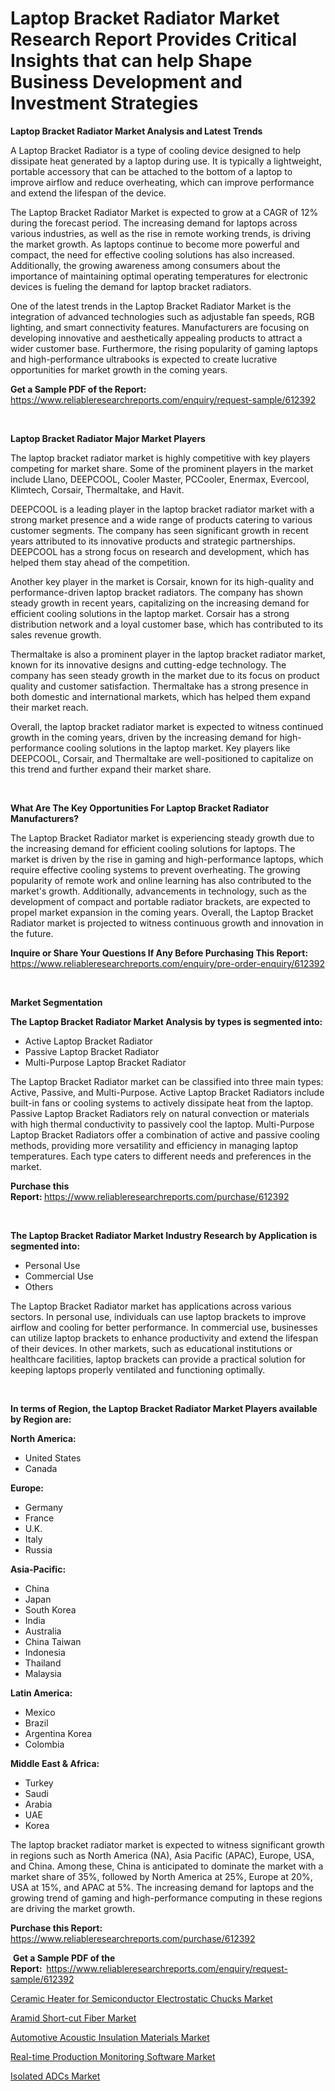 <p><h1>Laptop Bracket Radiator Market Research Report Provides Critical Insights that can help Shape Business Development and Investment Strategies</h1></p><p><strong>Laptop Bracket Radiator Market Analysis and Latest Trends</strong></p>
<p><p>A Laptop Bracket Radiator is a type of cooling device designed to help dissipate heat generated by a laptop during use. It is typically a lightweight, portable accessory that can be attached to the bottom of a laptop to improve airflow and reduce overheating, which can improve performance and extend the lifespan of the device.</p><p>The Laptop Bracket Radiator Market is expected to grow at a CAGR of 12% during the forecast period. The increasing demand for laptops across various industries, as well as the rise in remote working trends, is driving the market growth. As laptops continue to become more powerful and compact, the need for effective cooling solutions has also increased. Additionally, the growing awareness among consumers about the importance of maintaining optimal operating temperatures for electronic devices is fueling the demand for laptop bracket radiators.</p><p>One of the latest trends in the Laptop Bracket Radiator Market is the integration of advanced technologies such as adjustable fan speeds, RGB lighting, and smart connectivity features. Manufacturers are focusing on developing innovative and aesthetically appealing products to attract a wider customer base. Furthermore, the rising popularity of gaming laptops and high-performance ultrabooks is expected to create lucrative opportunities for market growth in the coming years.</p></p>
<p><strong>Get a Sample PDF of the Report:&nbsp;</strong> <a href="https://www.reliableresearchreports.com/enquiry/request-sample/612392">https://www.reliableresearchreports.com/enquiry/request-sample/612392</a></p>
<p>&nbsp;</p>
<p><strong>Laptop Bracket Radiator Major Market Players</strong></p>
<p><p>The laptop bracket radiator market is highly competitive with key players competing for market share. Some of the prominent players in the market include Llano, DEEPCOOL, Cooler Master, PCCooler, Enermax, Evercool, Klimtech, Corsair, Thermaltake, and Havit.</p><p>DEEPCOOL is a leading player in the laptop bracket radiator market with a strong market presence and a wide range of products catering to various customer segments. The company has seen significant growth in recent years attributed to its innovative products and strategic partnerships. DEEPCOOL has a strong focus on research and development, which has helped them stay ahead of the competition.</p><p>Another key player in the market is Corsair, known for its high-quality and performance-driven laptop bracket radiators. The company has shown steady growth in recent years, capitalizing on the increasing demand for efficient cooling solutions in the laptop market. Corsair has a strong distribution network and a loyal customer base, which has contributed to its sales revenue growth.</p><p>Thermaltake is also a prominent player in the laptop bracket radiator market, known for its innovative designs and cutting-edge technology. The company has seen steady growth in the market due to its focus on product quality and customer satisfaction. Thermaltake has a strong presence in both domestic and international markets, which has helped them expand their market reach.</p><p>Overall, the laptop bracket radiator market is expected to witness continued growth in the coming years, driven by the increasing demand for high-performance cooling solutions in the laptop market. Key players like DEEPCOOL, Corsair, and Thermaltake are well-positioned to capitalize on this trend and further expand their market share.</p></p>
<p>&nbsp;</p>
<p><strong>What Are The Key Opportunities For Laptop Bracket Radiator Manufacturers?</strong></p>
<p><p>The Laptop Bracket Radiator market is experiencing steady growth due to the increasing demand for efficient cooling solutions for laptops. The market is driven by the rise in gaming and high-performance laptops, which require effective cooling systems to prevent overheating. The growing popularity of remote work and online learning has also contributed to the market's growth. Additionally, advancements in technology, such as the development of compact and portable radiator brackets, are expected to propel market expansion in the coming years. Overall, the Laptop Bracket Radiator market is projected to witness continuous growth and innovation in the future.</p></p>
<p><strong>Inquire or Share Your Questions If Any Before Purchasing This Report:</strong> <a href="https://www.reliableresearchreports.com/enquiry/pre-order-enquiry/612392">https://www.reliableresearchreports.com/enquiry/pre-order-enquiry/612392</a></p>
<p>&nbsp;</p>
<p><strong>Market Segmentation</strong></p>
<p><strong>The Laptop Bracket Radiator Market Analysis by types is segmented into:</strong></p>
<p><ul><li>Active Laptop Bracket Radiator</li><li>Passive Laptop Bracket Radiator</li><li>Multi-Purpose Laptop Bracket Radiator</li></ul></p>
<p><p>The Laptop Bracket Radiator market can be classified into three main types: Active, Passive, and Multi-Purpose. Active Laptop Bracket Radiators include built-in fans or cooling systems to actively dissipate heat from the laptop. Passive Laptop Bracket Radiators rely on natural convection or materials with high thermal conductivity to passively cool the laptop. Multi-Purpose Laptop Bracket Radiators offer a combination of active and passive cooling methods, providing more versatility and efficiency in managing laptop temperatures. Each type caters to different needs and preferences in the market.</p></p>
<p><strong>Purchase this Report:&nbsp;</strong><a href="https://www.reliableresearchreports.com/purchase/612392">https://www.reliableresearchreports.com/purchase/612392</a></p>
<p>&nbsp;</p>
<p><strong>The Laptop Bracket Radiator Market Industry Research by Application is segmented into:</strong></p>
<p><ul><li>Personal Use</li><li>Commercial Use</li><li>Others</li></ul></p>
<p><p>The Laptop Bracket Radiator market has applications across various sectors. In personal use, individuals can use laptop brackets to improve airflow and cooling for better performance. In commercial use, businesses can utilize laptop brackets to enhance productivity and extend the lifespan of their devices. In other markets, such as educational institutions or healthcare facilities, laptop brackets can provide a practical solution for keeping laptops properly ventilated and functioning optimally.</p></p>
<p>&nbsp;</p>
<p><strong>In terms of Region, the Laptop Bracket Radiator Market Players available by Region are:</strong></p>
<p>
    <p> <strong> North America: </strong>
        <ul>
            <li>United States</li>
            <li>Canada</li>
        </ul>
        </p> 
    <p> <strong> Europe: </strong>
        <ul>
            <li>Germany</li>
            <li>France</li>
            <li>U.K.</li>
            <li>Italy</li>
            <li>Russia</li>
        </ul>
        </p> 
    <p> <strong> Asia-Pacific: </strong>
        <ul>
            <li>China</li>
            <li>Japan</li>
            <li>South Korea</li>
            <li>India</li>
            <li>Australia</li>
            <li>China Taiwan</li>
            <li>Indonesia</li>
            <li>Thailand</li>
            <li>Malaysia</li>
        </ul>
        </p> 
    <p> <strong> Latin America: </strong>
        <ul>
            <li>Mexico</li>
            <li>Brazil</li>
            <li>Argentina Korea</li>
            <li>Colombia</li>
        </ul>
        </p> 
    <p> <strong> Middle East & Africa: </strong>
        <ul>
            <li>Turkey</li>
            <li>Saudi</li>
            <li>Arabia</li>
            <li>UAE</li>
            <li>Korea</li>
        </ul>
    </p>
    </p>
<p><p>The laptop bracket radiator market is expected to witness significant growth in regions such as North America (NA), Asia Pacific (APAC), Europe, USA, and China. Among these, China is anticipated to dominate the market with a market share of 35%, followed by North America at 25%, Europe at 20%, USA at 15%, and APAC at 5%. The increasing demand for laptops and the growing trend of gaming and high-performance computing in these regions are driving the market growth.</p></p>
<p><strong>Purchase this Report: </strong><a href="https://www.reliableresearchreports.com/purchase/612392">https://www.reliableresearchreports.com/purchase/612392</a></p>
<p>&nbsp;<strong>Get a Sample PDF of the Report:&nbsp;&nbsp;</strong><a href="https://www.reliableresearchreports.com/enquiry/request-sample/612392">https://www.reliableresearchreports.com/enquiry/request-sample/612392</a></p>
<p><strong></strong></p>
<p><p><a href="https://view.publitas.com/reportprime-1/ceramic-heater-for-semiconductor-electrostatic-chucks-market-provides-detailed-segmentation-of-this-market-based-on-type-application-and-region-and-forecast-for-the-period-from-2024-2031/">Ceramic Heater for Semiconductor Electrostatic Chucks Market</a></p><p><a href="https://ivy-potential-64b.notion.site/Aramid-Short-cut-Fiber-Market-Size-and-Growth-Market-Segmentation-Regional-and-Country-Breakdowns--c1c57578b8e74d34982a346d4caad196">Aramid Short-cut Fiber Market</a></p><p><a href="https://five-trouble-98a.notion.site/Automotive-Acoustic-Insulation-Materials-Market-Size-Share-Trends-Analysis-Report-By-Application--b6f200f441c94e85944979eb31f26caa">Automotive Acoustic Insulation Materials Market</a></p><p><a href="https://nifty-kite-d51.notion.site/Decoding-the-Real-time-Production-Monitoring-Software-Market-A-Deep-Dive-into-the-Latest-Market-Tre-ce7add419cc74192bdfda9607824b10d">Real-time Production Monitoring Software Market</a></p><p><a href="https://view.publitas.com/reportprime-1/isolated-adcs-market-research-report-forecasted-for-period-from-2024-2031-by-market-type-market-application-and-region/">Isolated ADCs Market</a></p></p>